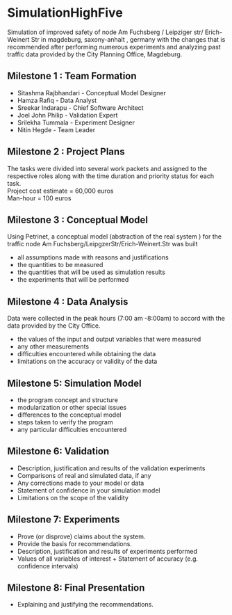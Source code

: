 # SimulationHighFive
Simulation of improved safety of node Am Fuchsberg / Leipziger str/ Erich-Weinert Str in magdeburg, saxony-anhalt , germany with the changes that is recommended after performing numerous experiments and analyzing past traffic data provided by the  City Planning Office, Magdeburg.

## Milestone 1 : Team Formation

* Sitashma Rajbhandari - Conceptual Model Designer
* Hamza Rafiq - Data Analyst
* Sreekar Indarapu - Chief Software Architect
* Joel John Philip - Validation Expert
* Srilekha Tummala - Experiment Designer
* Nitin Hegde - Team Leader

## Milestone 2 : Project Plans

The tasks were divided into several work packets and assigned to the respective roles along with the time duration and priority status for each task. <br/> 
Project cost estimate = 60,000 euros <br/> 
Man-hour = 100 euros


## Milestone 3 : Conceptual Model

Using Petrinet, a conceptual model (abstraction of the real system ) for the traffic node Am Fuchsberg/LeipgzerStr/Erich-Weinert.Str was built 
* all assumptions made with reasons and justifications
* the quantities to be measured
* the quantities that will be used as simulation results
* the experiments that will be performed

## Milestone 4 : Data Analysis

Data were collected in the peak hours (7:00 am -8:00am) to accord with the data provided by the City Office. 
* the values of the input and output variables that were measured
* any other measurements
* difficulties encountered while obtaining the data
* limitations on the accuracy or validity of the data

## Milestone 5: Simulation Model

* the program concept and structure
* modularization or other special issues
* differences to the conceptual model
* steps taken to verify the program
* any particular difficulties encountered

## Milestone 6: Validation
* Description, justification and results of the validation experiments
* Comparisons of real and simulated data, if any
* Any corrections made to your model or data
* Statement of confidence in your simulation model
* Limitations on the scope of the validity

## Milestone 7: Experiments
* Prove (or disprove) claims about the system.
* Provide the basis for recommendations.
* Description, justification and results of experiments performed
* Values of all variables of interest + Statement of accuracy (e.g. confidence intervals)

## Milestone 8: Final Presentation
* Explaining and justifying the recommendations.


